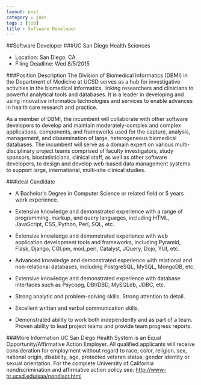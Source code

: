```yaml
---
layout: post
category : jobs
tags : [job]
title : Software Developer
---
```

##Software Developer
###UC San Diego Health Sciences

* Location: San Diego, CA
* Filing Deadline: Wed 8/5/2015

###Position Description
The Division of Biomedical Informatics (DBMI) in the Department of Medicine at UCSD
serves as a hub for investigative activities in the biomedical informatics, linking
researchers and clinicians to powerful analytical tools and databases. It is a leader
in developing and using innovative informatics technologies and services to enable
advances in health care research and practice.

As a member of DBMI, the incumbent will collaborate with other software developers
to develop and maintain moderately-complex and complex applications, components,
and frameworks used for the capture, analysis, management, and dissemination of large,
heterogeneous biomedical databases. The incumbent will serve as a domain expert on
various multi-disciplinary project teams comprised of faculty investigators, study
sponsors, biostatisticians, clinical staff, as well as other software developers,
to design and develop web-based data management systems to support large, international,
multi-site clinical studies.


###Ideal Candidate
* A Bachelor's Degree in Computer Science or related field or 5 years work experience.

* Extensive knowledge and demonstrated experience with a range of programming, markup,
and query languages, including HTML, JavaScript, CSS, Python, Perl, SQL, etc.

* Extensive knowledge and demonstrated experience with web application development tools
and frameworks, including Pyramid, Flask, Django, CGI.pm, mod_perl, Catalyst, JQuery,
Dojo, YUI, etc.

* Advanced knowledge and demonstrated experience with relational and non-relational
databases, including PostgreSQL, MySQL, MongoDB, etc.

* Extensive knowledge and demonstrated experience with database interfaces such as
Psycopg, DBI/DBD, MySQLdb, JDBC, etc.

* Strong analytic and problem-solving skills. Strong attention to detail.

* Excellent written and verbal communication skills.

* Demonstrated ability to work both independently and as part of a team. Proven ability to
lead project teams and provide team progress reports.

###More Information
UC San Diego Health System is an Equal Opportunity/Affirmative Action Employer. All qualified
applicants will receive consideration for employment without regard to race, color, religion,
sex, national origin, disability, age, protected veteran status, gender identity or sexual
orientation. For the complete University of California nondiscrimination and affirmative
action policy see: http://www-hr.ucsd.edu/saa/nondiscr.html